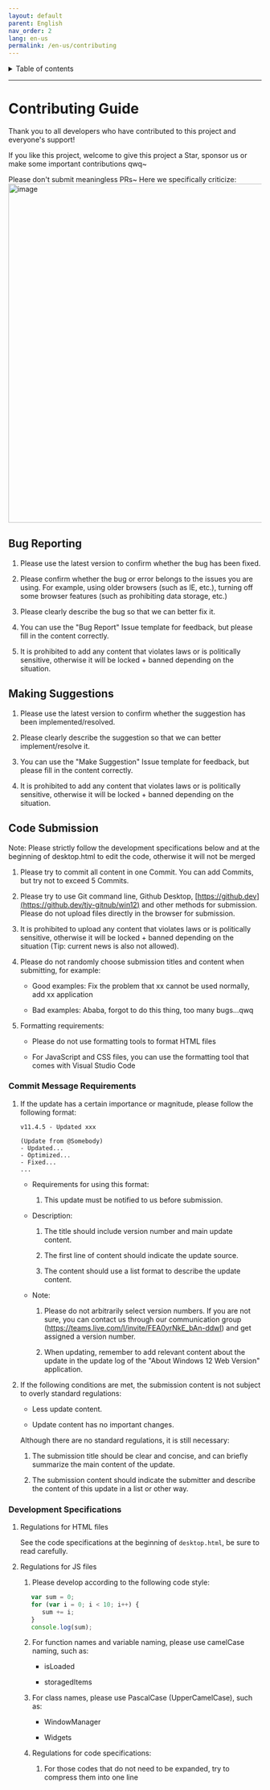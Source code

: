 ```yaml
---
layout: default
parent: English
nav_order: 2
lang: en-us
permalink: /en-us/contributing
---
```


<details close markdown="block">
  <summary>
    Table of contents
  </summary>
  {: .text-delta }
- TOC
{:toc}
</details>

---
# Contributing Guide

Thank you to all developers who have contributed to this project and everyone's support!

If you like this project, welcome to give this project a Star, sponsor us or make some important contributions qwq~

Please don't submit meaningless PRs~ Here we specifically criticize:
<img width="673" alt="image" src="https://github.com/tjy-gitnub/win12/assets/121747915/2da6f2d8-369a-4ef7-a87e-7ac4ecacd78b">

## Bug Reporting

1. Please use the latest version to confirm whether the bug has been fixed.

2. Please confirm whether the bug or error belongs to the issues you are using. For example, using older browsers (such as IE, etc.), turning off some browser features (such as prohibiting data storage, etc.)

3. Please clearly describe the bug so that we can better fix it.

4. You can use the "Bug Report" Issue template for feedback, but please fill in the content correctly.

5. It is prohibited to add any content that violates laws or is politically sensitive, otherwise it will be locked + banned depending on the situation.

## Making Suggestions

1. Please use the latest version to confirm whether the suggestion has been implemented/resolved.

2. Please clearly describe the suggestion so that we can better implement/resolve it.

3. You can use the "Make Suggestion" Issue template for feedback, but please fill in the content correctly.

4. It is prohibited to add any content that violates laws or is politically sensitive, otherwise it will be locked + banned depending on the situation.

## Code Submission

Note: Please strictly follow the development specifications below and at the beginning of desktop.html to edit the code, otherwise it will not be merged

1. Please try to commit all content in one Commit. You can add Commits, but try not to exceed 5 Commits.

2. Please try to use Git command line, Github Desktop, [https://github.dev](https://github.dev/tjy-gitnub/win12) and other methods for submission. Please do not upload files directly in the browser for submission.

3. It is prohibited to upload any content that violates laws or is politically sensitive, otherwise it will be locked + banned depending on the situation (Tip: current news is also not allowed).

4. Please do not randomly choose submission titles and content when submitting, for example:

   - Good examples: Fix the problem that xx cannot be used normally, add xx application
  
   - Bad examples: Ababa, forgot to do this thing, too many bugs...qwq

5. Formatting requirements:

   - Please do not use formatting tools to format HTML files

   - For JavaScript and CSS files, you can use the formatting tool that comes with Visual Studio Code

### Commit Message Requirements

   1. If the update has a certain importance or magnitude, please follow the following format:

      ```
      v11.4.5 - Updated xxx

      (Update from @Somebody)
      - Updated...
      - Optimized...
      - Fixed...
      ...
      ```

      - Requirements for using this format:

         1. This update must be notified to us before submission.

      - Description:

         1. The title should include version number and main update content.

         2. The first line of content should indicate the update source.

         3. The content should use a list format to describe the update content.

      - Note:

         1. Please do not arbitrarily select version numbers. If you are not sure, you can contact us through our communication group (<https://teams.live.com/l/invite/FEA0yrNkE_bAn-ddwI>) and get assigned a version number.

         2. When updating, remember to add relevant content about the update in the update log of the "About Windows 12 Web Version" application.

   2. If the following conditions are met, the submission content is not subject to overly standard regulations:

      - Less update content.

      - Update content has no important changes.

      Although there are no standard regulations, it is still necessary:

         1. The submission title should be clear and concise, and can briefly summarize the main content of the update.

         2. The submission content should indicate the submitter and describe the content of this update in a list or other way.

### Development Specifications

1. Regulations for HTML files

   See the code specifications at the beginning of `desktop.html`, be sure to read carefully.

2. Regulations for JS files

   1. Please develop according to the following code style:

   ```js
      var sum = 0;
      for (var i = 0; i < 10; i++) {
         sum += i;
      }
      console.log(sum);
   ```

   2. For function names and variable naming, please use camelCase naming, such as:

      - isLoaded

      - storagedItems

   3. For class names, please use PascalCase (UpperCamelCase), such as:

      - WindowManager

      - Widgets

   4. Regulations for code specifications:

      1. For those codes that do not need to be expanded, try to compress them into one line
